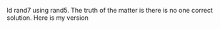 ld rand7 using rand5. The truth of the matter is there is no one correct solution. Here is my version
